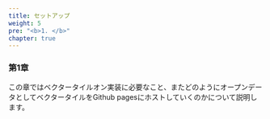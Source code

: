 ```yaml
---
title: セットアップ
weight: 5
pre: "<b>1. </b>"
chapter: true
---
```


### 第1章

この章ではベクタータイルオン実装に必要なこと、またどのようにオープンデータとしてベクタータイルをGithub pagesにホストしていくのかについて説明します。



